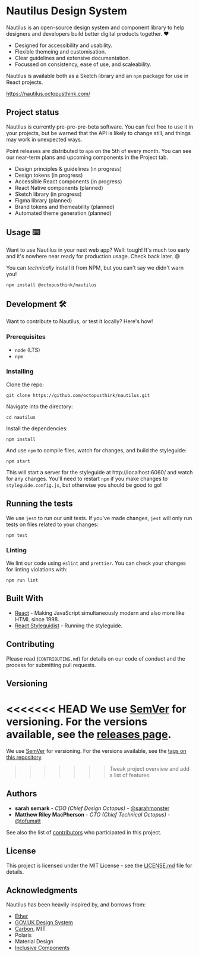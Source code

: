 # Nautilus Design System

Nautilus is an open-source design system and component library to help designers and developers build better digital products together. ❤️

- Designed for accessibility and usability.
- Flexible themeing and customisation.
- Clear guidelines and extensive documentation.
- Focussed on consistency, ease of use, and scaleability.

Nautilus is available both as a Sketch library and an `npm` package for use in React projects.

https://nautilus.octopusthink.com/

## Project status

Nautilus is currently pre-pre-pre-beta software. You can feel free to use it in your projects, but be warned that the API is likely to change still, and things may work in unexpected ways.

Point releases are distributed to `npm` on the 5th of every month. You can see our near-term plans and upcoming components in the Project tab.

- Design principles & guidelines (in progress)
- Design tokens (in progress)
- Accessible React components (in progress)
- React Native components (planned)
- Sketch library (in progress)
- Figma library (planned)
- Brand tokens and themeability (planned)
- Automated theme generation (planned)


## Usage ⌨️

Want to use Nautilus in your next web app? Well: tough! It's much too early and it's nowhere near ready for production usage. Check back later. 😅

You can _technically_ install it from NPM, but you can't say we didn't warn you!

```bash
npm install @octopusthink/nautilus
```

## Development 🛠

Want to contribute to Nautilus, or test it locally? Here's how!

### Prerequisites

- `node` (LTS)
- `npm`

### Installing

Clone the repo:

```
git clone https://github.com/octopusthink/nautilus.git
```

Navigate into the directory:

```
cd nautilus
```

Install the dependencies:

```
npm install
```

And use `npm` to compile files, watch for changes, and build the styleguide:

`npm start`

This will start a server for the styleguide at http://localhost:6060/ and watch for any changes.
You'll need to restart `npm` if you make changes to `styleguide.config.js`, but otherwise you should be good to go!

## Running the tests

We use `jest` to run our unit tests. If you've made changes, `jest` will only run tests on files related to your changes:

```
npm test
```

### Linting

We lint our code using `eslint` and `prettier`. You can check your changes for linting violations with:

```
npm run lint
```

## Built With

* [React](https://reactjs.org/) - Making JavaScript simultaneously modern and also more like HTML since 1998.
* [React Styleguidist](https://react-styleguidist.js.org) - Running the styleguide.

## Contributing

Please read (`CONTRIBUTING.md`) for details on our code of conduct and the process for submitting pull requests.

## Versioning

<<<<<<< HEAD
We use [SemVer](http://semver.org/) for versioning. For the versions available, see the [releases page](https://github.com/octopusthink/nautilus/releases).
=======
We use [SemVer](http://semver.org/) for versioning. For the versions available, see the [tags on this repository](https://github.com/octopusthink/nautilus/tags).
>>>>>>> Tweak project overview and add a list of features.

## Authors

* **sarah semark** - *CDO (Chief Design Octopus)* - [@sarahmonster](https://github.com/sarahmonster)
* **Matthew Riley MacPherson** - *CTO (Chief Technical Octopus)* - [@tofumatt](https://github.com/tofumatt)

See also the list of [contributors](https://github.com/octopusthink/nautilus/contributors) who participated in this project.

## License

This project is licensed under the MIT License - see the [LICENSE.md](LICENSE.md) file for details.

## Acknowledgments

Nautilus has been heavily inspired by, and borrows from:
* [Ether](https://ether.thescenery.co/)
* [GOV.UK Design System](https://design-system.service.gov.uk/)
* [Carbon](https://www.carbondesignsystem.com), MIT
* Polaris
* Material Design
* [Inclusive Components](https://inclusive-components.design/)
